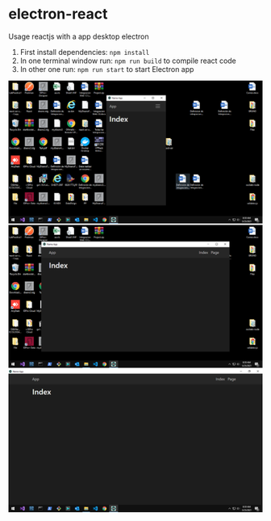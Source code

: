# electron-react
Usage reactjs with a app desktop electron

1. First install dependencies: ```npm install``` </br>
2. In one terminal window run: ```npm run build``` to compile react code <br/>
3. In other one run: ```npm run start``` to start Electron app

![image](https://github.com/BrunoBeltreGuzman/electron-react/blob/master/screenshot/2021-05-25.png)
![image](https://github.com/BrunoBeltreGuzman/electron-react/blob/master/screenshot/2021-05-25%20(1).png)
![image](https://github.com/BrunoBeltreGuzman/electron-react/blob/master/screenshot/2021-05-25%20(2).png)

